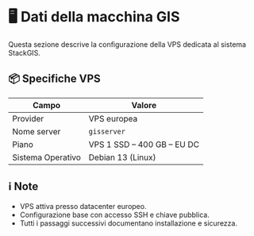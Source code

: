 # 🖥️ Dati della macchina GIS

Questa sezione descrive la configurazione della VPS dedicata al sistema StackGIS.

## 📦 Specifiche VPS
| Campo | Valore |
|-------|--------|
| Provider | VPS europea |
| Nome server | `gisserver` |
| Piano | VPS 1 SSD – 400 GB – EU DC |
| Sistema Operativo | Debian 13 (Linux) |

## ℹ️ Note
- VPS attiva presso datacenter europeo.  
- Configurazione base con accesso SSH e chiave pubblica.  
- Tutti i passaggi successivi documentano installazione e sicurezza.
